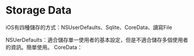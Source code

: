 # Storage Data

iOS有四種儲存的方式：NSUserDefaults、Sqlite、CoreData、讀寫File

NSUerDefaults：適合儲存單一使用者的基本設定，但是不適合儲存多個使用者的資訊。簡單使用。
CoreData：